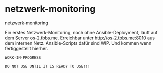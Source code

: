 # netzwerk-monitoring
netzwerk-monitoring

Ein erstes Netzwerk-Monitoring, noch ohne Ansible-Deployment, läuft auf dem Server os-2.tbbs.me.
Erreichbar unter http://os-2.tbbs.me:8010 aus dem internen Netz.
Ansible-Scripts dafür sind WIP. Und kommen wenn fertiggestellt hierher.


```warning
WORK-IN-PROGRESS

DO NOT USE UNTIL IT IS READY TO USE!!!
```
